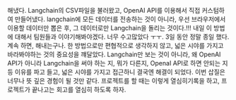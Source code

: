 해냈다. Langchain의 CSV파일을 불러왔고, OpenAI API를 이용해서 직접 커스텀하여 만들어냈다. langchain에 모든 데이터를 전송하는 것이 아니라, 우선 브라우저에서 이용할 데이터만 뽑은 후, 그 데이터로만 Langchain을 돌리는 것이다.!!! 내일 이 방법에 대해서 팀원들과 이야기해봐야겠다. 너무 수고많았다 ㅜㅜ. 3일 동안 정말 종일 했다. 계속 하면, 해내는구나.
한 방법으로만 편협적으로 생각하지 않고, 넓은 시야를 가지고 바라봐야하는 것의 중요성을 꺠달았다. Langchain만 보는 것이 아니라, 왜 OpenAI API가 아니라 Langchain을 써야 하는 지, 뭐가 다른지, OpenaI API로 하면 안되는 지 등 이유를 파고 들고, 넓은 시야를 가지고 접근하니 결국엔 해결이 되었다. 이번 삽질은 너무나 뜻 깊은 경험이 될 것만 같다. 프로젝트를 할 때는 이렇게 열심히기록을 하고, 프로젝트가 끝나고는 회고를 열심히 하도록 하자.
